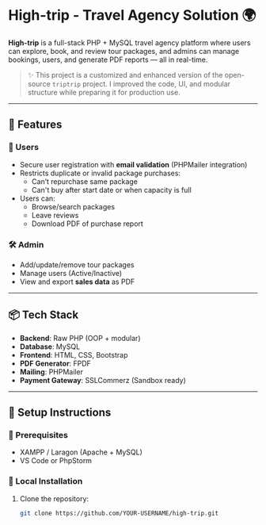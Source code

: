 # High-trip - Travel Agency Solution 🌍

**High-trip** is a full-stack PHP + MySQL travel agency platform where users can explore, book, and review tour packages, and admins can manage bookings, users, and generate PDF reports — all in real-time.

> ✨ This project is a customized and enhanced version of the open-source `triptrip` project. I improved the code, UI, and modular structure while preparing it for production use.

---

## 🧠 Features

### 👤 Users
- Secure user registration with **email validation** (PHPMailer integration)
- Restricts duplicate or invalid package purchases:
  - Can’t repurchase same package
  - Can't buy after start date or when capacity is full
- Users can:
  - Browse/search packages
  - Leave reviews
  - Download PDF of purchase report

### 🛠️ Admin
- Add/update/remove tour packages
- Manage users (Active/Inactive)
- View and export **sales data** as PDF

---

## 📦 Tech Stack
- **Backend**: Raw PHP (OOP + modular)
- **Database**: MySQL
- **Frontend**: HTML, CSS, Bootstrap
- **PDF Generator**: FPDF
- **Mailing**: PHPMailer
- **Payment Gateway**: SSLCommerz (Sandbox ready)

---

## 🚀 Setup Instructions

### 📁 Prerequisites
- XAMPP / Laragon (Apache + MySQL)
- VS Code or PhpStorm

### 🧪 Local Installation
1. Clone the repository:
   ```bash
   git clone https://github.com/YOUR-USERNAME/high-trip.git
